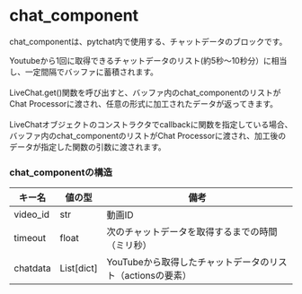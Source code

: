 # chat_component

chat_componentは、pytchat内で使用する、チャットデータのブロックです。

Youtubeから1回に取得できるチャットデータのリスト(約5秒～10秒分）に相当し、一定間隔でバッファに蓄積されます。
<br><br>
LiveChat.get()関数を呼び出すと、バッファ内のchat_componentのリストがChat Processorに渡され、任意の形式に加工されたデータが返ってきます。
<br><br>
LiveChatオブジェクトのコンストラクタでcallbackに関数を指定している場合、バッファ内のchat_componentのリストがChat Processorに渡され、加工後のデータが指定した関数の引数に渡されます。

### chat_componentの構造

キー名|値の型|備考
---|---|---
video_id|str|動画ID
timeout|float|次のチャットデータを取得するまでの時間（ミリ秒）
chatdata|List[dict]|YouTubeから取得したチャットデータのリスト（actionsの要素）
